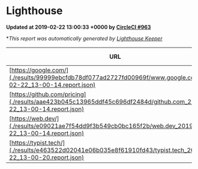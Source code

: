 
# Lighthouse

**Updated at 2019-02-22 13:00:33 +0000 by [CircleCI #963](https://circleci.com/gh/ItinerisLtd/lighthouse-keeper-example/963)**

**This report was automatically generated by [Lighthouse Keeper](https://github.com/itinerisltd/lighthouse-keeper)*

| URL | Performance | Accessibility | Best Practices | SEO | PWA | Updated At |
| --- | --- | --- | --- | --- | --- | --- |
| [https://google.com/](./results/99999ebcfdb78df077ad2727fd00969f/www.google.com_2019-02-22_13-00-14.report.json) | 0.95 | 0.71 | 0.93 | 0.8 | 0.58 | 2019-02-22T13:00:14.066Z |
| [https://github.com/pricing](./results/aae423b045c13965ddf45c696df2484d/github.com_2019-02-22_13-00-14.report.json) | 0.71 | 0.89 | 0.93 | 0.9 | 0.58 | 2019-02-22T13:00:14.090Z |
| [https://web.dev/](./results/e09021ae7f54dd9f3b549cb0bc165f2b/web.dev_2019-02-22_13-00-14.report.json) | 0.92 | 0.93 | 1 | 0.91 | 1 | 2019-02-22T13:00:14.662Z |
| [https://typist.tech/](./results/e463522d02041e06b035e8f61910fd43/typist.tech_2019-02-22_13-00-20.report.json) | 1 |  |  |  |  | 2019-02-22T13:00:20.284Z |
